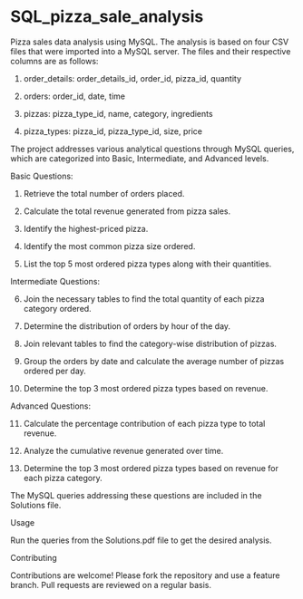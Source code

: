 # SQL_pizza_sale_analysis
Pizza sales data analysis using MySQL. The analysis is based on four CSV files that were imported into a MySQL server. The files and their respective columns are as follows:

1. order_details: order_details_id, order_id, pizza_id, quantity

2. orders: order_id, date, time

3. pizzas: pizza_type_id, name, category, ingredients

4. pizza_types: pizza_id, pizza_type_id, size, price

The project addresses various analytical questions through MySQL queries, which are categorized into Basic, Intermediate, and Advanced levels.

Basic Questions:

1. Retrieve the total number of orders placed.

2. Calculate the total revenue generated from pizza sales.

3. Identify the highest-priced pizza.

4. Identify the most common pizza size ordered.

5. List the top 5 most ordered pizza types along with their quantities.

Intermediate Questions:

6. Join the necessary tables to find the total quantity of each pizza category ordered.

7. Determine the distribution of orders by hour of the day.

8. Join relevant tables to find the category-wise distribution of pizzas.

9. Group the orders by date and calculate the average number of pizzas ordered per day.

10. Determine the top 3 most ordered pizza types based on revenue.

Advanced Questions:

11. Calculate the percentage contribution of each pizza type to total revenue.

12. Analyze the cumulative revenue generated over time.

13. Determine the top 3 most ordered pizza types based on revenue for each pizza category.

The MySQL queries addressing these questions are included in the Solutions file.

Usage

Run the queries from the Solutions.pdf file to get the desired analysis.

Contributing

Contributions are welcome! Please fork the repository and use a feature branch. Pull requests are reviewed on a regular basis.

